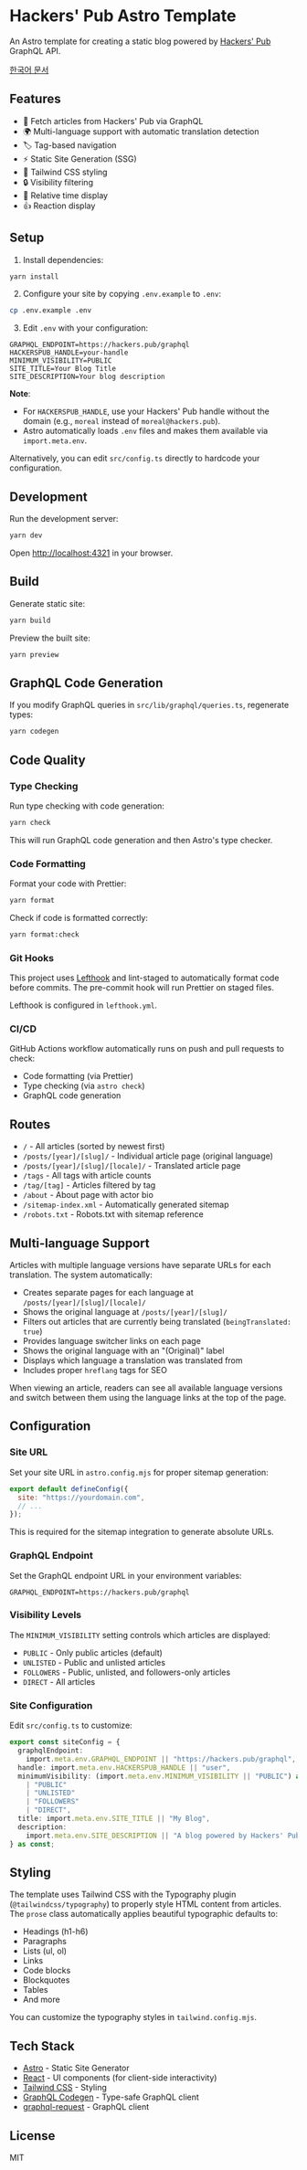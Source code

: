 # Hackers' Pub Astro Template

An Astro template for creating a static blog powered by [Hackers' Pub](https://hackers.pub) GraphQL API.

[한국어 문서](./README-ko.md)

## Features

- 📝 Fetch articles from Hackers' Pub via GraphQL
- 🌍 Multi-language support with automatic translation detection
- 🏷️ Tag-based navigation
- ⚡ Static Site Generation (SSG)
- 🎨 Tailwind CSS styling
- 🔒 Visibility filtering
- 📅 Relative time display
- 👍 Reaction display

## Setup

1. Install dependencies:

```bash
yarn install
```

2. Configure your site by copying `.env.example` to `.env`:

```bash
cp .env.example .env
```

3. Edit `.env` with your configuration:

```env
GRAPHQL_ENDPOINT=https://hackers.pub/graphql
HACKERSPUB_HANDLE=your-handle
MINIMUM_VISIBILITY=PUBLIC
SITE_TITLE=Your Blog Title
SITE_DESCRIPTION=Your blog description
```

**Note**:

- For `HACKERSPUB_HANDLE`, use your Hackers' Pub handle without the domain (e.g., `moreal` instead of `moreal@hackers.pub`).
- Astro automatically loads `.env` files and makes them available via `import.meta.env`.

Alternatively, you can edit `src/config.ts` directly to hardcode your configuration.

## Development

Run the development server:

```bash
yarn dev
```

Open [http://localhost:4321](http://localhost:4321) in your browser.

## Build

Generate static site:

```bash
yarn build
```

Preview the built site:

```bash
yarn preview
```

## GraphQL Code Generation

If you modify GraphQL queries in `src/lib/graphql/queries.ts`, regenerate types:

```bash
yarn codegen
```

## Code Quality

### Type Checking

Run type checking with code generation:

```bash
yarn check
```

This will run GraphQL code generation and then Astro's type checker.

### Code Formatting

Format your code with Prettier:

```bash
yarn format
```

Check if code is formatted correctly:

```bash
yarn format:check
```

### Git Hooks

This project uses [Lefthook](https://github.com/evilmartians/lefthook) and lint-staged to automatically format code before commits. The pre-commit hook will run Prettier on staged files.

Lefthook is configured in `lefthook.yml`.

### CI/CD

GitHub Actions workflow automatically runs on push and pull requests to check:
- Code formatting (via Prettier)
- Type checking (via `astro check`)
- GraphQL code generation

## Routes

- `/` - All articles (sorted by newest first)
- `/posts/[year]/[slug]/` - Individual article page (original language)
- `/posts/[year]/[slug]/[locale]/` - Translated article page
- `/tags` - All tags with article counts
- `/tag/[tag]` - Articles filtered by tag
- `/about` - About page with actor bio
- `/sitemap-index.xml` - Automatically generated sitemap
- `/robots.txt` - Robots.txt with sitemap reference

## Multi-language Support

Articles with multiple language versions have separate URLs for each translation. The system automatically:

- Creates separate pages for each language at `/posts/[year]/[slug]/[locale]/`
- Shows the original language at `/posts/[year]/[slug]/`
- Filters out articles that are currently being translated (`beingTranslated: true`)
- Provides language switcher links on each page
- Shows the original language with an "(Original)" label
- Displays which language a translation was translated from
- Includes proper `hreflang` tags for SEO

When viewing an article, readers can see all available language versions and switch between them using the language links at the top of the page.

## Configuration

### Site URL

Set your site URL in `astro.config.mjs` for proper sitemap generation:

```javascript
export default defineConfig({
  site: "https://yourdomain.com",
  // ...
});
```

This is required for the sitemap integration to generate absolute URLs.

### GraphQL Endpoint

Set the GraphQL endpoint URL in your environment variables:

```env
GRAPHQL_ENDPOINT=https://hackers.pub/graphql
```

### Visibility Levels

The `MINIMUM_VISIBILITY` setting controls which articles are displayed:

- `PUBLIC` - Only public articles (default)
- `UNLISTED` - Public and unlisted articles
- `FOLLOWERS` - Public, unlisted, and followers-only articles
- `DIRECT` - All articles

### Site Configuration

Edit `src/config.ts` to customize:

```typescript
export const siteConfig = {
  graphqlEndpoint:
    import.meta.env.GRAPHQL_ENDPOINT || "https://hackers.pub/graphql",
  handle: import.meta.env.HACKERSPUB_HANDLE || "user",
  minimumVisibility: (import.meta.env.MINIMUM_VISIBILITY || "PUBLIC") as
    | "PUBLIC"
    | "UNLISTED"
    | "FOLLOWERS"
    | "DIRECT",
  title: import.meta.env.SITE_TITLE || "My Blog",
  description:
    import.meta.env.SITE_DESCRIPTION || "A blog powered by Hackers' Pub",
} as const;
```

## Styling

The template uses Tailwind CSS with the Typography plugin (`@tailwindcss/typography`) to properly style HTML content from articles. The `prose` class automatically applies beautiful typographic defaults to:

- Headings (h1-h6)
- Paragraphs
- Lists (ul, ol)
- Links
- Code blocks
- Blockquotes
- Tables
- And more

You can customize the typography styles in `tailwind.config.mjs`.

## Tech Stack

- [Astro](https://astro.build) - Static Site Generator
- [React](https://react.dev) - UI components (for client-side interactivity)
- [Tailwind CSS](https://tailwindcss.com) - Styling
- [GraphQL Codegen](https://the-guild.dev/graphql/codegen) - Type-safe GraphQL client
- [graphql-request](https://github.com/jasonkuhrt/graphql-request) - GraphQL client

## License

MIT
